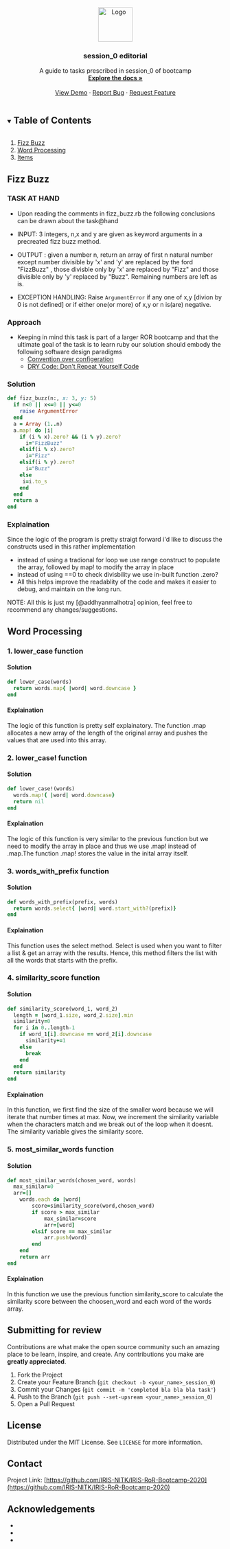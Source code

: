 <!-- PROJECT LOGO -->
<br />
<p align="center">
  <a href="https://github.com/github_username/IRIS-RoR-Bootcamp-2020">
    <img src="https://media-exp1.licdn.com/dms/image/C510BAQECuNESgHrJMQ/company-logo_200_200/0/1533275791895?e=2159024400&v=beta&t=Tayas0MKSRXxXw3zIywPtfCZPHy7mjpGz8jsLOvsIGg" alt="Logo" width="80" height="80">
  </a>

  <h3 align="center">session_0 editorial</h3>

  <p align="center">
    A guide to tasks prescribed in session_0 of bootcamp
    <br />
    <a href="https://github.com/IRIS-NITK/IRIS-RoR-Bootcamp-2020"><strong>Explore the docs »</strong></a>
    <br />
    <br />
    <a href="https://github.com/IRIS-NITK/IRIS-RoR-Bootcamp-2020">View Demo</a>
    ·
    <a href="https://github.com/IRIS-NITK/IRIS-RoR-Bootcamp-2020/issues">Report Bug</a>
    ·
    <a href="https://github.com/IRIS-NITK/IRIS-RoR-Bootcamp-2020/issues">Request Feature</a>
  </p>
</p>



<!-- TABLE OF CONTENTS -->
<details open="open">
  <summary><h2 style="display: inline-block">Table of Contents</h2></summary>
  <ol>
    <li>
      <a href="#fizz-buzz">Fizz Buzz</a>
    </li>
    <li>
      <a href="#word-processing">Word Processing</a>
    </li>
    <li>
      <a href="#items">Items</a>
    </li>
  </ol>
</details>


## Fizz Buzz

### TASK AT HAND
 - Upon reading the comments in fizz_buzz.rb the following conclusions can be drawn about the task@hand

 - INPUT: 3 integers, n,x and y are given as keyword arguments in a precreated fizz buzz method.
 
 - OUTPUT : given a number n, return an array of first n natural number except number divisible by 'x' and 'y' are replaced by the ford "FizzBuzz" , those divisble only by 'x' are replaced by "Fizz" and those divisible only by 'y' replaced by "Buzz". Remaining numbers are left as is.

- EXCEPTION HANDLING: Raise ```ArgumentError``` if any one of x,y [divion by 0 is not defined] or if either one(or more) of x,y or n is(are) negative.   

### Approach

 - Keeping in mind this task is part of a larger ROR bootcamp and that the ultimate goal of the task is to learn ruby our solution should embody the following  software design paradigms
   - [Convention over configeration](https://en.wikipedia.org/wiki/Convention_over_configuration)
   - [DRY Code: Don't Repeat Yourself Code](https://en.wikipedia.org/wiki/Don%27t_repeat_yourself)  

### Solution

```ruby
def fizz_buzz(n:, x: 3, y: 5)
  if n<0 || x<=0 || y<=0
    raise ArgumentError
  end
  a = Array (1..n)
  a.map! do |i|
    if (i % x).zero? && (i % y).zero?
      i="FizzBuzz"
    elsif(i % x).zero?
      i="Fizz"
    elsif(i % y).zero?
      i="Buzz"
    else
     i=i.to_s
    end
  end
  return a
end
```

### Explaination
 Since the logic of the program is pretty straigt forward i'd like to discuss the constructs used in this rather implementation
 - instead of using a tradional for loop we use range construct to populate the array, followed by map! to modify the array in place
 - instead of using ==0 to check divisbility we use in-built function .zero? 
 - All this helps improve the readablity of the code and makes it easier to debug, and maintain on the long run.

 NOTE: All this is just my [@addhyanmalhotra] opinion, feel free to recommend any changes/suggestions. 
 
## Word Processing

### 1. lower_case function
#### Solution 
``` ruby
def lower_case(words)
  return words.map{ |word| word.downcase }
end
```
#### Explaination
The logic of this function is pretty self explainatory. The function .map allocates a new array of the length of the original array and pushes the values that are used into this array. 

### 2. lower_case! function
#### Solution
``` ruby
def lower_case!(words)
  words.map!{ |word| word.downcase}
  return nil
end
```
#### Explaination
The logic of this function is very similar to the previous function but we need to modify the array in place and thus we use .map! instead of .map.The function .map! stores the value in the inital array itself.

### 3. words_with_prefix function
#### Solution
``` ruby
def words_with_prefix(prefix, words)
  return words.select{ |word| word.start_with?(prefix)}
end
```
#### Explaination
This function uses the select method. Select is used when you want to filter a list & get an array with the results. Hence, this method filters the list with all the words that starts with the prefix.

### 4. similarity_score function
#### Solution
```ruby
def similarity_score(word_1, word_2)
  length = [word_1.size, word_2.size].min
  similarity=0
  for i in 0..length-1
    if word_1[i].downcase == word_2[i].downcase
      similarity+=1
    else
      break
    end
  end
  return similarity
end
```
#### Explaination
In this function, we first find the size of the smaller word because we will iterate that number times at max. Now, we increment the similarity variable when the characters match and we break out of the loop when it doesnt. The similarity variable gives the similarity score.

### 5. most_similar_words function
#### Solution
```ruby
def most_similar_words(chosen_word, words)
  max_similar=0
  arr=[]
	words.each do |word|
		score=similarity_score(word,chosen_word)
		if score > max_similar
			max_similar=score
			arr=[word]
		elsif score == max_similar
			arr.push(word)
		end
	end
	return arr
end
```
#### Explaination
In this function we use the previous function similarity_score to calculate the similarity score between the choosen_word and each word of the words array. 


## Submitting for review

Contributions are what make the open source community such an amazing place to be learn, inspire, and create. Any contributions you make are **greatly appreciated**.

1. Fork the Project
2. Create your Feature Branch (`git checkout -b <your_name>_session_0`)
3. Commit your Changes (`git commit -m 'completed bla bla bla task'`)
4. Push to the Branch (`git push --set-upsream <your_name>_session_0`)
5. Open a Pull Request



<!-- LICENSE -->
## License

Distributed under the MIT License. See `LICENSE` for more information.



<!-- CONTACT -->
## Contact

Project Link: [https://github.com/IRIS-NITK/IRIS-RoR-Bootcamp-2020](https://github.com/IRIS-NITK/IRIS-RoR-Bootcamp-2020)



<!-- ACKNOWLEDGEMENTS -->
## Acknowledgements

* []()
* []()
* []()





<!-- MARKDOWN LINKS & IMAGES -->
<!-- https://www.markdownguide.org/basic-syntax/#reference-style-links -->
[contributors-shield]: https://img.shields.io/github/contributors/IRIS-NITK/IRIS-RoR-Bootcamp-2020.svg?style=for-the-badge
[contributors-url]: https://github.com/IRIS-NITK/repo/graphs/contributors
[forks-shield]: https://img.shields.io/github/forks/IRIS-NITK/IRIS-RoR-Bootcamp-2020.svg?style=for-the-badge
[forks-url]: https://github.com/IRIS-NITK/repo/network/members
[stars-shield]: https://img.shields.io/github/stars/IRIS-NITK/IRIS-RoR-Bootcamp-2020.svg?style=for-the-badge
[stars-url]: https://github.com/IRIS-NITK/repo/stargazers
[issues-shield]: https://img.shields.io/github/issues/IRIS-NITK/IRIS-RoR-Bootcamp-2020.svg?style=for-the-badge
[issues-url]: https://github.com/IRIS-NITK/repo/issues
[license-shield]: https://img.shields.io/github/license/IRIS-NITK/IRIS-RoR-Bootcamp-2020.svg?style=for-the-badge
[license-url]: https://github.com/IRIS-NITK/repo/blob/master/LICENSE.txt
[linkedin-shield]: https://img.shields.io/badge/-LinkedIn-black.svg?style=for-the-badge&logo=linkedin&colorB=555
[linkedin-url]: https://linkedin.com/in/IRIS-NITK
